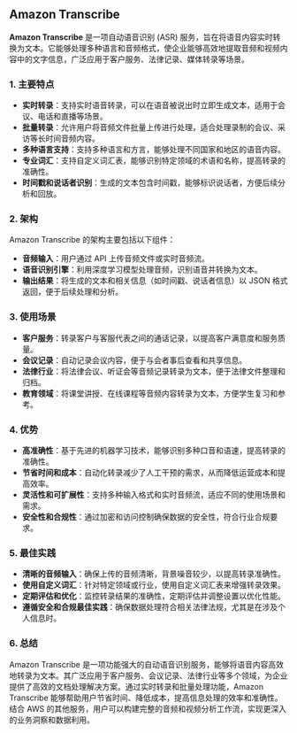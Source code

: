 ## Amazon Transcribe

**Amazon Transcribe** 是一项自动语音识别 (ASR) 服务，旨在将语音内容实时转换为文本。它能够处理多种语言和音频格式，使企业能够高效地提取音频和视频内容中的文字信息，广泛应用于客户服务、法律记录、媒体转录等场景。

### 1. **主要特点**
- **实时转录**：支持实时语音转录，可以在语音被说出时立即生成文本，适用于会议、电话和直播等场景。
- **批量转录**：允许用户将音频文件批量上传进行处理，适合处理录制的会议、采访等长时间音频内容。
- **多种语言支持**：支持多种语言和方言，能够处理不同国家和地区的语音内容。
- **专业词汇**：支持自定义词汇表，能够识别特定领域的术语和名称，提高转录的准确性。
- **时间戳和说话者识别**：生成的文本包含时间戳，能够标识说话者，方便后续分析和回放。

### 2. **架构**
Amazon Transcribe 的架构主要包括以下组件：
- **音频输入**：用户通过 API 上传音频文件或实时音频流。
- **语音识别引擎**：利用深度学习模型处理音频，识别语音并转换为文本。
- **输出结果**：将生成的文本和相关信息（如时间戳、说话者信息）以 JSON 格式返回，便于后续处理和分析。

### 3. **使用场景**
- **客户服务**：转录客户与客服代表之间的通话记录，以提高客户满意度和服务质量。
- **会议记录**：自动记录会议内容，便于与会者事后查看和共享信息。
- **法律行业**：将法律会议、听证会等音频记录转录为文本，便于法律文件整理和归档。
- **教育领域**：将课堂讲授、在线课程等音频内容转录为文本，方便学生复习和参考。

### 4. **优势**
- **高准确性**：基于先进的机器学习技术，能够识别多种口音和语速，提高转录的准确性。
- **节省时间和成本**：自动化转录减少了人工干预的需求，从而降低运营成本和提高效率。
- **灵活性和可扩展性**：支持多种输入格式和实时音频流，适应不同的使用场景和需求。
- **安全性和合规性**：通过加密和访问控制确保数据的安全性，符合行业合规要求。

### 5. **最佳实践**
- **清晰的音频输入**：确保上传的音频清晰，背景噪音较少，以提高转录准确性。
- **使用自定义词汇**：针对特定领域或行业，使用自定义词汇表来增强转录效果。
- **定期评估和优化**：监控转录结果的准确性，定期评估并调整设置以优化性能。
- **遵循安全和合规最佳实践**：确保数据处理符合相关法律法规，尤其是在涉及个人信息时。

### 6. **总结**
Amazon Transcribe 是一项功能强大的自动语音识别服务，能够将语音内容高效地转录为文本。其广泛应用于客户服务、会议记录、法律行业等多个领域，为企业提供了高效的文档处理解决方案。通过实时转录和批量处理功能，Amazon Transcribe 能够帮助用户节省时间、降低成本，提高信息处理的效率和准确性。结合 AWS 的其他服务，用户可以构建完整的音频和视频分析工作流，实现更深入的业务洞察和数据利用。